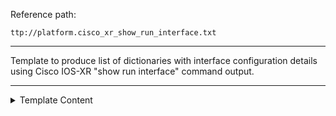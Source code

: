 Reference path:
```
ttp://platform.cisco_xr_show_run_interface.txt
```

---



Template to produce list of dictionaries with interface 
configuration details using Cisco IOS-XR "show run interface"
command output.



---

<details><summary>Template Content</summary>
```
<doc>
Template to produce list of dictionaries with interface 
configuration details using Cisco IOS-XR "show run interface"
command output.
</doc>

<group>
interface {{ interface | _start_ }}
interface {{ interface | _start_ }} l2transport
 description {{ description | re(".*") }}
 mtu {{ mtu }}
 service-policy input {{ qos_policy_in }}
 service-policy output {{ qos_policy_out }}
 ipv4 address {{ ipv4 }} {{ mask_v4 }}
 ipv6 address {{ ipv6 }}/{{ mask_v6 }}
 encapsulation dot1q {{ dot1q }}
 vrf {{ vrf }}
 bundle id {{ lag_id }} mode {{ ignore }}
 shutdown {{ disabled | set(True) }}
! {{ _end_ }}
</group>
```
</details>